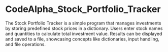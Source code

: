 # CodeAlpha_Stock_Portfolio_Tracker
The Stock Portfolio Tracker is a simple program that manages investments by storing predefined stock prices in a dictionary. Users enter stock names and quantities to calculate total investment value. Results can be displayed and saved to a file, showcasing concepts like dictionaries, input handling, and file operations.
